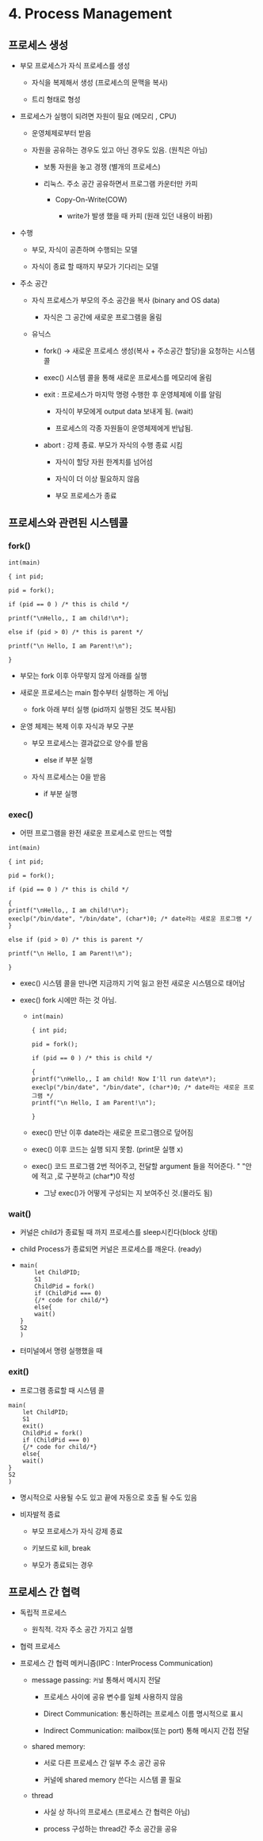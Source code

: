 # 4. Process Management

## 프로세스 생성

- 부모 프로세스가 자식 프로세스를 생성
  
  - 자식을 복제해서 생성 (프로세스의 문맥을 복사)
  
  - 트리 형태로 형성

- 프로세스가 실행이 되려면 자원이 필요 (메모리 , CPU)
  
  - 운영체제로부터 받음
  
  - 자원을 공유하는 경우도 있고 아닌 경우도 있음. (원칙은 아님)
    
    - 보통 자원을 놓고 경쟁 (별개의 프로세스)
    
    - 리눅스. 주소 공간 공유하면서 프로그램 카운터만 카피
      
      - Copy-On-Write(COW)
        
        - write가 발생 했을 때 카피 (원래 있던 내용이 바뀜)

- 수행
  
  - 부모, 자식이 공존하며 수행되는 모델
  
  - 자식이 종료 할 때까지 부모가 기다리는 모델

- 주소 공간
  
  - 자식 프로세스가 부모의 주소 공간을 복사 (binary and OS data)
    
    - 자식은 그 공간에 새로운 프로그램을 올림
  
  - 유닉스
    
    - fork() -> 새로운 프로세스 생성(복사 + 주소공간 할당)을 요청하는 시스템 콜
    
    - exec() 시스템 콜을 통해 새로운 프로세스를 메모리에 올림
    
    - exit : 프로세스가 마지막 명령 수행한 후 운영체제에 이를 알림
      
      - 자식이 부모에게 output data 보내게 됨. (wait)
      
      - 프로세스의 각종 자원들이 운영체제에게 반납됨.
    
    - abort : 강제 종료. 부모가 자식의 수행 종료 시킴
      
      - 자식이 할당 자원 한계치를 넘어섬
      
      - 자식이 더 이상 필요하지 않음
      
      - 부모 프로세스가 종료

## 프로세스와 관련된 시스템콜

### fork()

```
int(main)

{ int pid;

pid = fork();

if (pid == 0 ) /* this is child */

printf("\nHello,, I am child!\n*);

else if (pid > 0) /* this is parent */

printf("\n Hello, I am Parent!\n");

}
```

- 부모는 fork 이후 아무렇지 않게 아래를 실행

- 새로운 프로세스는 main 함수부터 실행하는 게 아님
  
  - fork 아래 부터 실행 (pid까지 실행된 것도 복사됨)

- 운영 체제는 복제 이후 자식과 부모 구분
  
  - 부모 프로세스는 결과값으로 양수를 받음
    
    - else if 부분 실행
  
  - 자식 프로세스는 0을 받음
    
    - if 부분 실행

### exec()

- 어떤 프로그램을 완전 새로운 프로세스로 만드는 역할

```
int(main)

{ int pid;

pid = fork();

if (pid == 0 ) /* this is child */

{
printf("\nHello,, I am child!\n*);
execlp("/bin/date", "/bin/date", (char*)0; /* date라는 새로운 프로그램 */
}

else if (pid > 0) /* this is parent */

printf("\n Hello, I am Parent!\n");

}
```

- exec() 시스템 콜을 만나면 지금까지 기억 잃고 완전 새로운 시스템으로 태어남

- exec() fork 시에만 하는 것 아님.
  
  - ```
    int(main)
    
    { int pid;
    
    pid = fork();
    
    if (pid == 0 ) /* this is child */
    
    {
    printf("\nHello,, I am child! Now I'll run date\n*);
    execlp("/bin/date", "/bin/date", (char*)0; /* date라는 새로운 프로그램 */ 
    printf("\n Hello, I am Parent!\n");
    
    }
    ```
  
  - exec() 만난 이후 date라는 새로운 프로그램으로 덮어짐
  
  - exec() 이후 코드는 실행 되지 못함. (print문 실행 x)
  
  - exec() 코드 프로그램 2번 적어주고, 전달할 argument 들을 적어준다. " "안에 적고 ,로 구분하고 (char*)0 작성
    
    - 그냥  exec()가 어떻게 구성되는 지 보여주신 것.(몰라도 됨)

### wait()

- 커널은 child가 종료될 때 까지 프로세스를 sleep시킨다(block 상태)

- child Process가 종료되면 커널은 프로세스를 깨운다. (ready)

- ```
  main(
      let ChildPID;
      S1
      ChildPid = fork()
      if (ChildPid === 0)
      {/* code for child/*}
      else{
      wait()
  }
  S2
  )
  ```

- 터미널에서 명령 실행했을 때

### exit()

- 프로그램 종료할 때 시스템 콜

```
main(
    let ChildPID;
    S1
    exit()
    ChildPid = fork()
    if (ChildPid === 0)
    {/* code for child/*}
    else{
    wait()
}
S2
)
```

- 명시적으로 사용될 수도 있고 끝에 자동으로 호출 될 수도 있음

- 비자발적 종료
  
  - 부모 프로세스가 자식 강제 종료
  
  - 키보드로 kill, break
  
  - 부모가 종료되는 경우

## 프로세스 간 협력

- 독립적 프로세스
  
  - 원칙적. 각자 주소 공간 가지고 실행

- 협력 프로세스

- 프로세스  간 협력 메커니즘(IPC : InterProcess Communication)
  
  - message passing: `커널` 통해서 메시지 전달
    
    - 프로세스 사이에 공유 변수를 일체 사용하지 않음
    
    - Direct Communication: 통신하려는 프로세스 이름 명시적으로 표시
    
    - Indirect Communication: mailbox(또는 port) 통해 메시지 간접 전달
  
  - shared memory: 
    
    - 서로 다른 프로세스 간 일부 주소 공간 공유
    
    - 커널에 shared memory 쓴다는 시스템 콜 필요
  
  - thread
    
    - 사실 상 하나의 프로세스 (프로세스 간 협력은 아님)
    
    - process 구성하는 thread간 주소 공간을 공유
